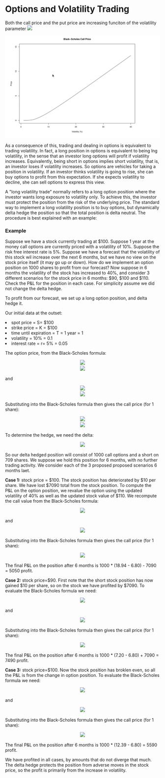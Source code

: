 <h1>Options and Volatility Trading</h1>

Both the call price and the put price are increasing funciton of the volatility parameter <img src="https://render.githubusercontent.com/render/math?math=\sigma">

<img src="../Images/S6_Black_Scholes_CallPrice_function_of_volatility.png" alt="Black-Scholes Call Price as Function of Volatility"/>

As a consequence of this, trading and dealing in options is equivalent to trading volatility. In fact, a long position in options is equivalent to being lng volatility, in the sense that an investor long options will profit if volatility increases. Equivalently, being short in options implies short volatility, that is, an investor loses if volatility increases. So options are vehicles for taking a position in volatility. If an investor thinks volatility is going to rise, she can buy options to profit from this expectation. If she expects volatility to decline, she can sell options to express this view. 

A "long volatility trade" normally refers to a long option position where the investor wants long exposure to volatility only. To achieve this, the investor must protect the position from the risk of the underlying price. The standard way to implement a long volatility position is to buy options, but dynamically delta hedge the position so that the total position is delta neutral. The procedure is best explained with an example:

<h3>Example</h3>
Suppose we have a stock currently trading at $100. Suppose 1 year at the money call options are currently priced with a volatility of 10%. Suppose the risk free interest rate is 5%. Suppose we have a forecast that the volatility of this stock wil increase over the next 6 months, but we have no view on the stock price itself (it may go up or down). How do we implement an option position on 1000 shares to profit from our forecast? Now suppose in 6 months the volatility of the stock has increased to 40%, and consider 3 different scenarios for the stock price in 6 months: $90, $100 and $110. Check the P&L for the position in each case. For simplicity assume we did not change the delta hedge.

To profit from our forecast, we set up a long option position, and delta hedge it.

Our initial data at the outset:
<li>spot price = S= $100</li>
<li>strike price = K = $100</li>
<li>time until expiration = T = 1 year = 1</li>
<li>volatility = 10% = 0.1</li>
<li>interest rate = r= 5% = 0.05</li>

The option price, from the Black-Scholes formula:

<p align="center">
<img src="https://render.githubusercontent.com/render/math?math=d_{%2B} = \frac{1}{\sigma \sqrt{T - t}} \[ \log \( \frac{S}{K} ) %2B \( r %2B \frac{\sigma^{2}}{2} ) \( T - t) ]"><br>
  <img src="https://render.githubusercontent.com/render/math?math== \frac{1}{0.10 sqrt{1}} \[ \log \( \frac{100}{100} ) %2B \( 0.05 %2B \frac{0.1^{2}}{2} ) \( 1 ) ] = 0.55">
</p>

and 


<p align="center">
<img src="https://render.githubusercontent.com/render/math?math=d_{-} =\frac{1}{\sigma \sqrt{ T - t }} \[ \log \( \frac{S}{K} ) %2B \( r - \frac{\sigma^{2}}{2} ) \( T - t) ]"><br>
  <img src="https://render.githubusercontent.com/render/math?math== \frac{1}{0.1 \sqrt{1}} \[ \log \( \frac{100}{100} ) %2B \( 0.05 - \frac{0.1^{2}}{2} ) \( 1 ) ] = 0.45">
</p>

Substituting into the Black-Scholes formula then gives the call price (for 1 share):

<p align="center">
<img src="https://render.githubusercontent.com/render/math?math=C = SN \( d_{%2B} ) - K e^{-r \( T - t )}N \(d_{-} )"><br>
  <img src="https://render.githubusercontent.com/render/math?math=C = 100N \( 0.55 ) - 100 e^{-0.05 \( 1 )}N \( 0.45 ) = 6.80">
</p>

To determine the hedge, we need the delta:

<p align="center">
<img src="https://render.githubusercontent.com/render/math?math=\Delta = N \(d_{%2B}) = N \( 0.55 ) = 0.7088">
</p>

So our delta hedged position will consist of 1000 call options and a short on 709 shares. We suppose we hold this position for 6 months, with no further trading activity.  We consider each of the 3 proposed proposed scenarios 6 months laet.

__Case 1:__ stock price = $100. The stock position has deteriorated by $10 per share. We have lost $7090 total from the stock position. To compute the P&L on the option position, we revalue the option using the updated volatility of 40% as well as the updated stock value of $110. We recompute the call value from the Black-Scholes formula:

<p align="center">
  <img src="https://render.githubusercontent.com/render/math?math== \frac{1}{0.40 sqrt{0.5}} \[ \log \( \frac{110}{100} ) %2B \( 0.05 %2B \frac{0.4^{2}}{2} ) \( 0.5 ) ] = 0.5667821">
</p>

and 

<p align="center">
  <img src="https://render.githubusercontent.com/render/math?math== \frac{1}{0.4 \sqrt{0.5}} \[ \log \( \frac{110}{100} ) %2B \( 0.05 - \frac{0.4^{2}}{2} ) \( 0.5 ) ] = 0.2839394">
</p>

Substituting into the Black-Scholes formula then gives the call price (for 1 share):

<p align="center">
  <img src="https://render.githubusercontent.com/render/math?math=C = 110N \( 0.5667821 ) - 100 e^{-0.05 \( 0.5 )}N \( 0.2839394 ) = 18.94">
</p>

The final P&L on the position after 6 months is 1000 * (18.94 - 6.80) - 7090 = 5050 profit.

__Case 2:__ stock price=$90. First note that the short stock position has now gained $10 per share, so on the stock we have profited by $7090. To evaluate the Black-Scholes formula we need:

<p align="center">
  <img src="https://render.githubusercontent.com/render/math?math== \frac{1}{0.40 sqrt{0.5}} \[ \log \( \frac{90}{100} ) %2B \( 0.05 %2B \frac{0.4^{2}}{2} ) \( 0.5 ) ] = -0.142696">
</p>

and 

<p align="center">
  <img src="https://render.githubusercontent.com/render/math?math== \frac{1}{0.4 \sqrt{0.5}} \[ \log \( \frac{90}{100} ) %2B \( 0.05 - \frac{0.4^{2}}{2} ) \( 0.5 ) ] = -0.4255387">
</p>

Substituting into the Black-Scholes formula then gives the call price (for 1 share):

<p align="center">
  <img src="https://render.githubusercontent.com/render/math?math=C = 90N \( -0.142696 ) - 100 e^{-0.05 \( 0.5 )}N \( -0.4255387 ) = 7.20">
</p>

The final P&L on the position after 6 months is 1000 * (7.20 - 6.80) + 7090 = 7490 profit.

__Case 3:__ stock price=$100. Now the stock position has broklen even, so all the P&L is from the change in option position. To evaluate the Black-Scholes formula we need:

<p align="center">
  <img src="https://render.githubusercontent.com/render/math?math== \frac{1}{0.40 sqrt{0.5}} \[ \log \( \frac{100}{100} ) %2B \( 0.05 %2B \frac{0.4^{2}}{2} ) \( 0.5 ) ] = 0.229807">
</p>

and 

<p align="center">
  <img src="https://render.githubusercontent.com/render/math?math== \frac{1}{0.4 \sqrt{0.5}} \[ \log \( \frac{100}{100} ) %2B \( 0.05 - \frac{0.4^{2}}{2} ) \( 0.5 ) ] = -0.05303301">
</p>

Substituting into the Black-Scholes formula then gives the call price (for 1 share):

<p align="center">
  <img src="https://render.githubusercontent.com/render/math?math=C = 100N \(  0.229807 ) - 100 e^{-0.05 \( 0.5 )}N \( -0.05303301 ) = 12.39">
</p>

The final P&L on the position after 6 months is 1000 * (12.39 - 6.80)  = 5590 profit.

We have profited in all cases, by amounts that do not diverge that much. The delta hedge protects the position from adverse moves in the stock price, so the profit is primarily from the increase in volatility.
